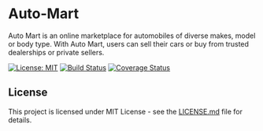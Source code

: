 # Auto-Mart
Auto Mart is an online marketplace for automobiles of diverse makes, model or body type.
With Auto Mart, users can sell their cars or buy from trusted dealerships or private sellers.

[![License: MIT](https://img.shields.io/badge/License-MIT-yellow.svg)](https://opensource.org/licenses/MIT)
[![Build Status](https://travis-ci.org/ChidozieGabriel/auto-mart.svg?branch=develop)](https://travis-ci.org/ChidozieGabriel/auto-mart)
[![Coverage Status](https://coveralls.io/repos/github/ChidozieGabriel/auto-mart/badge.svg?branch=develop)](https://coveralls.io/github/ChidozieGabriel/auto-mart?branch=develop)

## License
This project is licensed under MIT License - see the [LICENSE.md](LICENSE.md) file for details.
